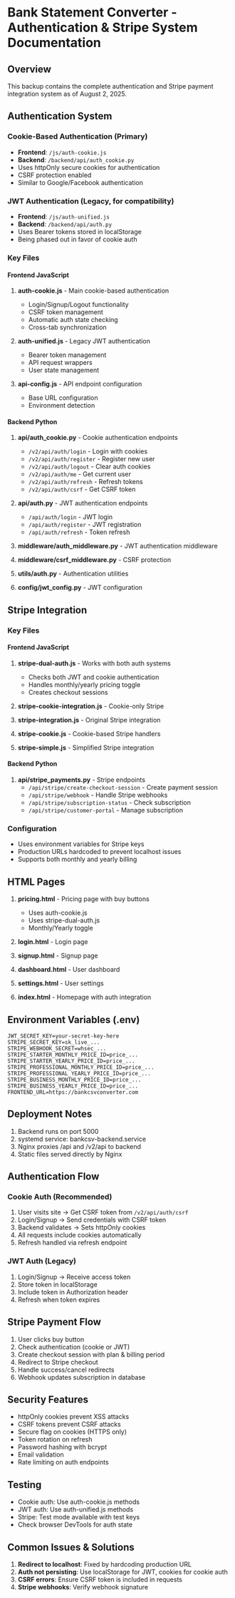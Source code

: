 # Bank Statement Converter - Authentication & Stripe System Documentation

## Overview
This backup contains the complete authentication and Stripe payment integration system as of August 2, 2025.

## Authentication System

### Cookie-Based Authentication (Primary)
- **Frontend**: `/js/auth-cookie.js`
- **Backend**: `/backend/api/auth_cookie.py`
- Uses httpOnly secure cookies for authentication
- CSRF protection enabled
- Similar to Google/Facebook authentication

### JWT Authentication (Legacy, for compatibility)
- **Frontend**: `/js/auth-unified.js`
- **Backend**: `/backend/api/auth.py`
- Uses Bearer tokens stored in localStorage
- Being phased out in favor of cookie auth

### Key Files

#### Frontend JavaScript
1. **auth-cookie.js** - Main cookie-based authentication
   - Login/Signup/Logout functionality
   - CSRF token management
   - Automatic auth state checking
   - Cross-tab synchronization

2. **auth-unified.js** - Legacy JWT authentication
   - Bearer token management
   - API request wrappers
   - User state management

3. **api-config.js** - API endpoint configuration
   - Base URL configuration
   - Environment detection

#### Backend Python
1. **api/auth_cookie.py** - Cookie authentication endpoints
   - `/v2/api/auth/login` - Login with cookies
   - `/v2/api/auth/register` - Register new user
   - `/v2/api/auth/logout` - Clear auth cookies
   - `/v2/api/auth/me` - Get current user
   - `/v2/api/auth/refresh` - Refresh tokens
   - `/v2/api/auth/csrf` - Get CSRF token

2. **api/auth.py** - JWT authentication endpoints
   - `/api/auth/login` - JWT login
   - `/api/auth/register` - JWT registration
   - `/api/auth/refresh` - Token refresh

3. **middleware/auth_middleware.py** - JWT authentication middleware
4. **middleware/csrf_middleware.py** - CSRF protection
5. **utils/auth.py** - Authentication utilities
6. **config/jwt_config.py** - JWT configuration

## Stripe Integration

### Key Files

#### Frontend JavaScript
1. **stripe-dual-auth.js** - Works with both auth systems
   - Checks both JWT and cookie authentication
   - Handles monthly/yearly pricing toggle
   - Creates checkout sessions

2. **stripe-cookie-integration.js** - Cookie-only Stripe
3. **stripe-integration.js** - Original Stripe integration
4. **stripe-cookie.js** - Cookie-based Stripe handlers
5. **stripe-simple.js** - Simplified Stripe integration

#### Backend Python
1. **api/stripe_payments.py** - Stripe endpoints
   - `/api/stripe/create-checkout-session` - Create payment session
   - `/api/stripe/webhook` - Handle Stripe webhooks
   - `/api/stripe/subscription-status` - Check subscription
   - `/api/stripe/customer-portal` - Manage subscription

### Configuration
- Uses environment variables for Stripe keys
- Production URLs hardcoded to prevent localhost issues
- Supports both monthly and yearly billing

## HTML Pages
1. **pricing.html** - Pricing page with buy buttons
   - Uses auth-cookie.js
   - Uses stripe-dual-auth.js
   - Monthly/Yearly toggle

2. **login.html** - Login page
3. **signup.html** - Signup page
4. **dashboard.html** - User dashboard
5. **settings.html** - User settings
6. **index.html** - Homepage with auth integration

## Environment Variables (.env)
```
JWT_SECRET_KEY=your-secret-key-here
STRIPE_SECRET_KEY=sk_live_...
STRIPE_WEBHOOK_SECRET=whsec_...
STRIPE_STARTER_MONTHLY_PRICE_ID=price_...
STRIPE_STARTER_YEARLY_PRICE_ID=price_...
STRIPE_PROFESSIONAL_MONTHLY_PRICE_ID=price_...
STRIPE_PROFESSIONAL_YEARLY_PRICE_ID=price_...
STRIPE_BUSINESS_MONTHLY_PRICE_ID=price_...
STRIPE_BUSINESS_YEARLY_PRICE_ID=price_...
FRONTEND_URL=https://bankcsvconverter.com
```

## Deployment Notes
1. Backend runs on port 5000
2. systemd service: bankcsv-backend.service
3. Nginx proxies /api and /v2/api to backend
4. Static files served directly by Nginx

## Authentication Flow

### Cookie Auth (Recommended)
1. User visits site → Get CSRF token from `/v2/api/auth/csrf`
2. Login/Signup → Send credentials with CSRF token
3. Backend validates → Sets httpOnly cookies
4. All requests include cookies automatically
5. Refresh handled via refresh endpoint

### JWT Auth (Legacy)
1. Login/Signup → Receive access token
2. Store token in localStorage
3. Include token in Authorization header
4. Refresh when token expires

## Stripe Payment Flow
1. User clicks buy button
2. Check authentication (cookie or JWT)
3. Create checkout session with plan & billing period
4. Redirect to Stripe checkout
5. Handle success/cancel redirects
6. Webhook updates subscription in database

## Security Features
- httpOnly cookies prevent XSS attacks
- CSRF tokens prevent CSRF attacks
- Secure flag on cookies (HTTPS only)
- Token rotation on refresh
- Password hashing with bcrypt
- Email validation
- Rate limiting on auth endpoints

## Testing
- Cookie auth: Use auth-cookie.js methods
- JWT auth: Use auth-unified.js methods
- Stripe: Test mode available with test keys
- Check browser DevTools for auth state

## Common Issues & Solutions
1. **Redirect to localhost**: Fixed by hardcoding production URL
2. **Auth not persisting**: Use localStorage for JWT, cookies for cookie auth
3. **CSRF errors**: Ensure CSRF token is included in requests
4. **Stripe webhooks**: Verify webhook signature